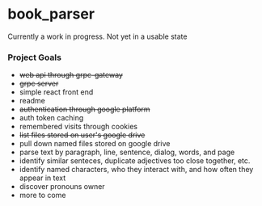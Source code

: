 # book_parser

Currently a work in progress. Not yet in a usable state

### Project Goals
- ~~web api through grpc-gateway~~
- ~~grpc server~~
- simple react front end
- readme
- ~~authentication through google platform~~
- auth token caching
- remembered visits through cookies
- ~~list files stored on user's google drive~~
- pull down named files stored on google drive
- parse text by paragraph, line, sentence, dialog, words, and page
- identify similar senteces, duplicate adjectives too close together, etc.
- identify named characters, who they interact with, and how often they appear in text
- discover pronouns owner
- more to come
